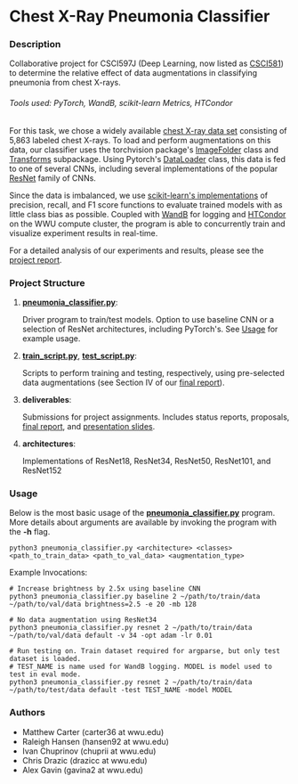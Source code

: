 # Chest X-Ray Pneumonia Classifier

### Description
Collaborative project for CSCI597J (Deep Learning, now listed as [CSCI581][1]) to determine the relative effect of data augmentations in classifying pneumonia from chest X-rays.

###### Tools used: PyTorch, WandB, scikit-learn Metrics, HTCondor

For this task, we chose a widely available [chest X-ray data set][2] consisting of 5,863 labeled chest X-rays. 
To load and perform augmentations on this data, our classifier uses the torchvision package's 
[ImageFolder][3] class and [Transforms][4] subpackage. Using Pytorch's [DataLoader][5] class, this data is fed to one
of several CNNs, including several implementations of the popular [ResNet][6] family of CNNs.

Since the data is imbalanced, we use [scikit-learn's implementations][7] of precision, recall, and F1 score
functions to evaluate trained models with as little class bias as possible. Coupled with [WandB][8] for logging
and [HTCondor][9] on the WWU compute cluster, the program is able to concurrently train and visualize experiment results in real-time.

For a detailed analysis of our experiments and results, please see the [project report][10].

### Project Structure
1. **[pneumonia_classifier.py][11]**: 

    Driver program to train/test models. Option to use baseline CNN or a selection of ResNet architectures, including PyTorch's.
    See [Usage](#usage) for example usage.

2. **[train_script.py][12]**, **[test_script.py][13]**: 

    Scripts to perform training and testing, respectively, using pre-selected data augmentations 
    (see Section IV of our [final report][10]).
    
3. **deliverables**:

    Submissions for project assignments. Includes status reports, proposals, [final report][10], and [presentation slides][14].
    
4. **architectures**:
    
    Implementations of ResNet18, ResNet34, ResNet50, ResNet101, and ResNet152
    
### Usage
Below is the most basic usage of the **[pneumonia_classifier.py][11]** program. More details about arguments are available by invoking the program with the **-h** flag.
    
    python3 pneumonia_classifier.py <architecture> <classes> <path_to_train_data> <path_to_val_data> <augmentation_type>
    
Example Invocations:

    # Increase brightness by 2.5x using baseline CNN
    python3 pneumonia_classifier.py baseline 2 ~/path/to/train/data ~/path/to/val/data brightness=2.5 -e 20 -mb 128
    
    # No data augmentation using ResNet34
    python3 pneumonia_classifier.py resnet 2 ~/path/to/train/data ~/path/to/val/data default -v 34 -opt adam -lr 0.01
    
    # Run testing on. Train dataset required for argparse, but only test dataset is loaded.
    # TEST_NAME is name used for WandB logging. MODEL is model used to test in eval mode.
    python3 pneumonia_classifier.py resnet 2 ~/path/to/train/data ~/path/to/test/data default -test TEST_NAME -model MODEL
    
### Authors
  * Matthew Carter   (carter36 at wwu.edu)
  * Raleigh Hansen   (hansen92 at wwu.edu)
  * Ivan Chuprinov   (chuprii at wwu.edu)
  * Chris Drazic     (drazicc at wwu.edu)
  * Alex Gavin       (gavina2 at wwu.edu)

[1]: https://catalog.wwu.edu/preview_course_nopop.php?catoid=16&coid=125176& "CSCI581 Course Description"
[2]: https://www.kaggle.com/paultimothymooney/chest-xray-pneumonia "Kaggle Chest X-Ray Data Set"
[3]: https://pytorch.org/docs/stable/torchvision/datasets.html#imagefolder "ImageFolder Documentation"
[4]: https://pytorch.org/docs/stable/torchvision/transforms.html#torchvision-transforms "Transforms Documentation"
[5]: https://pytorch.org/docs/stable/data.html#torch.utils.data.DataLoader "DataLoader Documentation"
[6]: https://arxiv.org/pdf/1512.03385.pdf "ResNet Paper"
[7]: https://scikit-learn.org/stable/modules/model_evaluation.html "scikit-learn Metrics Documentation"
[8]: https://www.wandb.com/ "WandB Website"
[9]: https://research.cs.wisc.edu/htcondor/ "HTCondor Website"
[10]: https://github.com/agavin97/pneumonia_classifier/blob/master/deliverables/report.pdf "Final Report"
[11]: https://github.com/agavin97/pneumonia_classifier/blob/master/pneumonia_classifier.py "pneumonia_classifier.py"
[12]: https://github.com/agavin97/pneumonia_classifier/blob/master/train_script.py "train_script.py"
[13]: https://github.com/agavin97/pneumonia_classifier/blob/master/test_script.py "test_script.py"
[14]: https://github.com/agavin97/pneumonia_classifier/blob/master/deliverables/slides.pdf "Presentation Slides"

